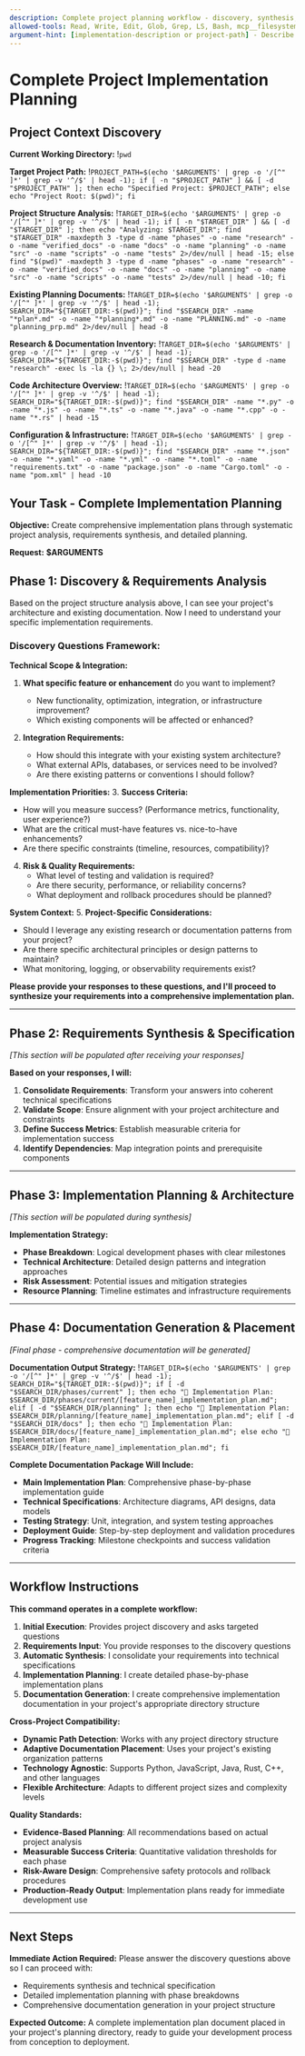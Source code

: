 ```yaml
---
description: Complete project planning workflow - discovery, synthesis, planning, and documentation
allowed-tools: Read, Write, Edit, Glob, Grep, LS, Bash, mcp__filesystem__read_multiple_files, mcp__filesystem__directory_tree, mcp__filesystem__create_directory
argument-hint: [implementation-description or project-path] - Describe what to plan or specify project directory
---
```


# Complete Project Implementation Planning

## Project Context Discovery

**Current Working Directory:**
!`pwd`

**Target Project Path:**
!`PROJECT_PATH=$(echo '$ARGUMENTS' | grep -o '/[^" ]*' | grep -v '^/$' | head -1); if [ -n "$PROJECT_PATH" ] && [ -d "$PROJECT_PATH" ]; then echo "Specified Project: $PROJECT_PATH"; else echo "Project Root: $(pwd)"; fi`

**Project Structure Analysis:**
!`TARGET_DIR=$(echo '$ARGUMENTS' | grep -o '/[^" ]*' | grep -v '^/$' | head -1); if [ -n "$TARGET_DIR" ] && [ -d "$TARGET_DIR" ]; then echo "Analyzing: $TARGET_DIR"; find "$TARGET_DIR" -maxdepth 3 -type d -name "phases" -o -name "research" -o -name "verified_docs" -o -name "docs" -o -name "planning" -o -name "src" -o -name "scripts" -o -name "tests" 2>/dev/null | head -15; else find "$(pwd)" -maxdepth 3 -type d -name "phases" -o -name "research" -o -name "verified_docs" -o -name "docs" -o -name "planning" -o -name "src" -o -name "scripts" -o -name "tests" 2>/dev/null | head -10; fi`

**Existing Planning Documents:**
!`TARGET_DIR=$(echo '$ARGUMENTS' | grep -o '/[^" ]*' | grep -v '^/$' | head -1); SEARCH_DIR="${TARGET_DIR:-$(pwd)}"; find "$SEARCH_DIR" -name "*plan*.md" -o -name "*planning*.md" -o -name "PLANNING.md" -o -name "planning_prp.md" 2>/dev/null | head -8`

**Research & Documentation Inventory:**
!`TARGET_DIR=$(echo '$ARGUMENTS' | grep -o '/[^" ]*' | grep -v '^/$' | head -1); SEARCH_DIR="${TARGET_DIR:-$(pwd)}"; find "$SEARCH_DIR" -type d -name "research" -exec ls -la {} \; 2>/dev/null | head -20`

**Code Architecture Overview:**
!`TARGET_DIR=$(echo '$ARGUMENTS' | grep -o '/[^" ]*' | grep -v '^/$' | head -1); SEARCH_DIR="${TARGET_DIR:-$(pwd)}"; find "$SEARCH_DIR" -name "*.py" -o -name "*.js" -o -name "*.ts" -o -name "*.java" -o -name "*.cpp" -o -name "*.rs" | head -15`

**Configuration & Infrastructure:**
!`TARGET_DIR=$(echo '$ARGUMENTS' | grep -o '/[^" ]*' | grep -v '^/$' | head -1); SEARCH_DIR="${TARGET_DIR:-$(pwd)}"; find "$SEARCH_DIR" -name "*.json" -o -name "*.yaml" -o -name "*.yml" -o -name "*.toml" -o -name "requirements.txt" -o -name "package.json" -o -name "Cargo.toml" -o -name "pom.xml" | head -10`

## Your Task - Complete Implementation Planning

**Objective:** Create comprehensive implementation plans through systematic project analysis, requirements synthesis, and detailed planning.

**Request:** **$ARGUMENTS**

## Phase 1: Discovery & Requirements Analysis

Based on the project structure analysis above, I can see your project's architecture and existing documentation. Now I need to understand your specific implementation requirements.

### **Discovery Questions Framework:**

**Technical Scope & Integration:**
1. **What specific feature or enhancement** do you want to implement?
   - New functionality, optimization, integration, or infrastructure improvement?
   - Which existing components will be affected or enhanced?

2. **Integration Requirements:**
   - How should this integrate with your existing system architecture?
   - What external APIs, databases, or services need to be involved?
   - Are there existing patterns or conventions I should follow?

**Implementation Priorities:**
3. **Success Criteria:**
   - How will you measure success? (Performance metrics, functionality, user experience?)
   - What are the critical must-have features vs. nice-to-have enhancements?
   - Are there specific constraints (timeline, resources, compatibility)?

4. **Risk & Quality Requirements:**
   - What level of testing and validation is required?
   - Are there security, performance, or reliability concerns?
   - What deployment and rollback procedures should be planned?

**System Context:**
5. **Project-Specific Considerations:**
   - Should I leverage any existing research or documentation patterns from your project?
   - Are there specific architectural principles or design patterns to maintain?
   - What monitoring, logging, or observability requirements exist?

**Please provide your responses to these questions, and I'll proceed to synthesize your requirements into a comprehensive implementation plan.**

---

## Phase 2: Requirements Synthesis & Specification

*[This section will be populated after receiving your responses]*

**Based on your responses, I will:**
1. **Consolidate Requirements**: Transform your answers into coherent technical specifications
2. **Validate Scope**: Ensure alignment with your project architecture and constraints  
3. **Define Success Metrics**: Establish measurable criteria for implementation success
4. **Identify Dependencies**: Map integration points and prerequisite components

---

## Phase 3: Implementation Planning & Architecture

*[This section will be populated during synthesis]*

**Implementation Strategy:**
- **Phase Breakdown**: Logical development phases with clear milestones
- **Technical Architecture**: Detailed design patterns and integration approaches
- **Risk Assessment**: Potential issues and mitigation strategies
- **Resource Planning**: Timeline estimates and infrastructure requirements

---

## Phase 4: Documentation Generation & Placement

*[Final phase - comprehensive documentation will be generated]*

**Documentation Output Strategy:**
!`TARGET_DIR=$(echo '$ARGUMENTS' | grep -o '/[^" ]*' | grep -v '^/$' | head -1); SEARCH_DIR="${TARGET_DIR:-$(pwd)}"; if [ -d "$SEARCH_DIR/phases/current" ]; then echo "📁 Implementation Plan: $SEARCH_DIR/phases/current/[feature_name]_implementation_plan.md"; elif [ -d "$SEARCH_DIR/planning" ]; then echo "📁 Implementation Plan: $SEARCH_DIR/planning/[feature_name]_implementation_plan.md"; elif [ -d "$SEARCH_DIR/docs" ]; then echo "📁 Implementation Plan: $SEARCH_DIR/docs/[feature_name]_implementation_plan.md"; else echo "📁 Implementation Plan: $SEARCH_DIR/[feature_name]_implementation_plan.md"; fi`

**Complete Documentation Package Will Include:**
- **Main Implementation Plan**: Comprehensive phase-by-phase implementation guide
- **Technical Specifications**: Architecture diagrams, API designs, data models
- **Testing Strategy**: Unit, integration, and system testing approaches  
- **Deployment Guide**: Step-by-step deployment and validation procedures
- **Progress Tracking**: Milestone checkpoints and success validation criteria

---

## Workflow Instructions

**This command operates in a complete workflow:**

1. **Initial Execution**: Provides project discovery and asks targeted questions
2. **Requirements Input**: You provide responses to the discovery questions
3. **Automatic Synthesis**: I consolidate your requirements into technical specifications
4. **Implementation Planning**: I create detailed phase-by-phase implementation plans
5. **Documentation Generation**: I create comprehensive implementation documentation in your project's appropriate directory structure

**Cross-Project Compatibility:**
- **Dynamic Path Detection**: Works with any project directory structure
- **Adaptive Documentation Placement**: Uses your project's existing organization patterns
- **Technology Agnostic**: Supports Python, JavaScript, Java, Rust, C++, and other languages
- **Flexible Architecture**: Adapts to different project sizes and complexity levels

**Quality Standards:**
- **Evidence-Based Planning**: All recommendations based on actual project analysis
- **Measurable Success Criteria**: Quantitative validation thresholds for each phase
- **Risk-Aware Design**: Comprehensive safety protocols and rollback procedures
- **Production-Ready Output**: Implementation plans ready for immediate development use

---

## Next Steps

**Immediate Action Required:**
Please answer the discovery questions above so I can proceed with:
- Requirements synthesis and technical specification
- Detailed implementation planning with phase breakdowns
- Comprehensive documentation generation in your project structure

**Expected Outcome:**
A complete implementation plan document placed in your project's planning directory, ready to guide your development process from conception to deployment.